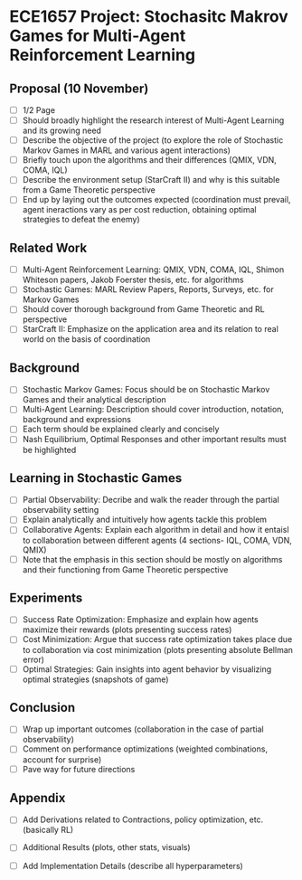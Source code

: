 # ECE1657 Project: Stochasitc Makrov Games for Multi-Agent Reinforcement Learning  

## Proposal (10 November)
- [ ] 1/2 Page  
- [ ] Should broadly highlight the research interest of Multi-Agent Learning and its growing need
- [ ] Describe the objective of the project (to explore the role of Stochastic Markov Games in MARL and various agent interactions)
- [ ] Briefly touch upon the algorithms and their differences (QMIX, VDN, COMA, IQL)
- [ ] Describe the environment setup (StarCraft II) and why is this suitable from a Game Theoretic perspective
- [ ] End up by laying out the outcomes expected (coordination must prevail, agent ineractions vary as per cost reduction, obtaining optimal strategies to defeat the enemy)

## Related Work
- [ ] Multi-Agent Reinforcement Learning: QMIX, VDN, COMA, IQL, Shimon Whiteson papers, Jakob Foerster thesis, etc. for algorithms
- [ ] Stochastic Games: MARL Review Papers, Reports, Surveys, etc. for Markov Games
- [ ] Should cover thorough background from Game Theoretic and RL perspective
- [ ] StarCraft II: Emphasize on the application area and its relation to real world on the basis of coordination

## Background
- [ ] Stochastic Markov Games: Focus should be on Stochastic Markov Games and their analytical description
- [ ] Multi-Agent Learning: Description should cover introduction, notation, background and expressions
- [ ] Each term should be explained clearly and concisely
- [ ] Nash Equilibrium, Optimal Responses and other important results must be highlighted

## Learning in Stochastic Games
- [ ] Partial Observability: Decribe and walk the reader through the partial observability setting
- [ ] Explain analytically and intuitively how agents tackle this problem
- [ ] Collaborative Agents: Explain each algorithm in detail and how it entaisl to collaboration between different agents (4 sections- IQL, COMA, VDN, QMIX)
- [ ] Note that the emphasis in this section should be mostly on algorithms and their functioning from Game Theoretic perspective

## Experiments
 - [ ] Success Rate Optimization: Emphasize and explain how agents maximize their rewards (plots presenting success rates)
 - [ ] Cost Minimization: Argue that success rate optimization takes place due to collaboration via cost minimization (plots presenting absolute Bellman error)
 - [ ] Optimal Strategies: Gain insights into agent behavior by visualizing optimal strategies (snapshots of game)

 ## Conclusion
 - [ ] Wrap up important outcomes (collaboration in the case of partial observability)
 - [ ] Comment on performance optimizations (weighted combinations, account for surprise)
 - [ ] Pave way for future directions

 ## Appendix
 - [ ] Add Derivations related to Contractions, policy optimization, etc. (basically RL)
 - [ ] Additional Results (plots, other stats, visuals)
 - [ ] Add Implementation Details (describe all hyperparameters)


